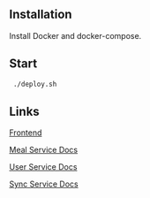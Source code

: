 

## Installation

Install Docker and docker-compose.

## Start

   ```bash
    ./deploy.sh
   ```

## Links 

[Frontend](http://localhost:8080)

[Meal Service Docs](http://localhost/meal/docs)

[User Service Docs](http://localhost/user/docs)

[Sync Service Docs](http://localhost/sync/docs)